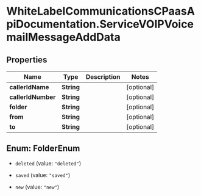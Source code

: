 # WhiteLabelCommunicationsCPaasApiDocumentation.ServiceVOIPVoicemailMessageAddData

## Properties

Name | Type | Description | Notes
------------ | ------------- | ------------- | -------------
**callerIdName** | **String** |  | [optional] 
**callerIdNumber** | **String** |  | [optional] 
**folder** | **String** |  | [optional] 
**from** | **String** |  | [optional] 
**to** | **String** |  | [optional] 



## Enum: FolderEnum


* `deleted` (value: `"deleted"`)

* `saved` (value: `"saved"`)

* `new` (value: `"new"`)




